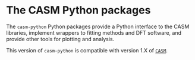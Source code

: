The CASM Python packages
========================

The `casm-python` Python packages provide a Python interface to the CASM libraries, implement wrappers to fitting methods and DFT software, and provide other tools for plotting and analysis.

This version of `casm-python` is compatible with version 1.X of [`CASM`](https://prisms-center.github.io/CASMcode_docs/).
